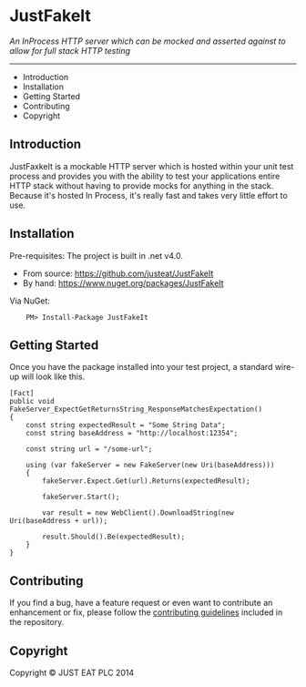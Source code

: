 JustFakeIt
==========
_An InProcess HTTP server which can be mocked and asserted against to allow for full stack HTTP testing_

---

* Introduction
* Installation
* Getting Started
* Contributing
* Copyright

## Introduction

JustFaxkeIt is a mockable HTTP server which is hosted within your unit test process and provides you with the ability to test your applications entire HTTP stack without having to provide mocks for anything in the stack. Because it's hosted In Process, it's really fast and takes very little effort to use.

## Installation

Pre-requisites: The project is built in .net v4.0.

* From source: https://github.com/justeat/JustFakeIt
* By hand: https://www.nuget.org/packages/JustFakeIt

Via NuGet:

		PM> Install-Package JustFakeIt


## Getting Started

Once you have the package installed into your test project, a standard wire-up will look like this.

```
[Fact]
public void FakeServer_ExpectGetReturnsString_ResponseMatchesExpectation()
{
    const string expectedResult = "Some String Data";
    const string baseAddress = "http://localhost:12354";
    
    const string url = "/some-url";

    using (var fakeServer = new FakeServer(new Uri(baseAddress)))
    {
        fakeServer.Expect.Get(url).Returns(expectedResult);

        fakeServer.Start();

        var result = new WebClient().DownloadString(new Uri(baseAddress + url));

        result.Should().Be(expectedResult);
    }
}
```

## Contributing

If you find a bug, have a feature request or even want to contribute an enhancement or fix, please follow the [contributing guidelines](CONTRIBUTING.md) included in the repository.


## Copyright

Copyright © JUST EAT PLC 2014
